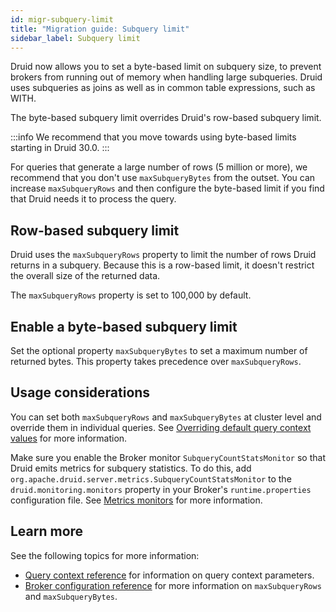 ```yaml
---
id: migr-subquery-limit
title: "Migration guide: Subquery limit"
sidebar_label: Subquery limit
---
```


<!--
  ~ Licensed to the Apache Software Foundation (ASF) under one
  ~ or more contributor license agreements.  See the NOTICE file
  ~ distributed with this work for additional information
  ~ regarding copyright ownership.  The ASF licenses this file
  ~ to you under the Apache License, Version 2.0 (the
  ~ "License"); you may not use this file except in compliance
  ~ with the License.  You may obtain a copy of the License at
  ~
  ~   http://www.apache.org/licenses/LICENSE-2.0
  ~
  ~ Unless required by applicable law or agreed to in writing,
  ~ software distributed under the License is distributed on an
  ~ "AS IS" BASIS, WITHOUT WARRANTIES OR CONDITIONS OF ANY
  ~ KIND, either express or implied.  See the License for the
  ~ specific language governing permissions and limitations
  ~ under the License.
-->

Druid now allows you to set a byte-based limit on subquery size, to prevent brokers from running out of memory when handling large subqueries. 
Druid uses subqueries as joins as well as in common table expressions, such as WITH.

The byte-based subquery limit overrides Druid's row-based subquery limit.

:::info
We recommend that you move towards using byte-based limits starting in Druid 30.0.
:::

For queries that generate a large number of rows (5 million or more), we recommend that you don't use `maxSubqueryBytes` from the outset. 
You can increase `maxSubqueryRows` and then configure the byte-based limit if you find that Druid needs it to process the query.

## Row-based subquery limit

Druid uses the `maxSubqueryRows` property to limit the number of rows Druid returns in a subquery. 
Because this is a row-based limit, it doesn't restrict the overall size of the returned data.

The `maxSubqueryRows` property is set to 100,000 by default.

## Enable a byte-based subquery limit

Set the optional property `maxSubqueryBytes` to set a maximum number of returned bytes. 
This property takes precedence over `maxSubqueryRows`.

## Usage considerations

You can set both `maxSubqueryRows` and `maxSubqueryBytes` at cluster level and override them in individual queries. 
See [Overriding default query context values](../configuration#overriding-default-query-context-values) for more information.

Make sure you enable the Broker monitor `SubqueryCountStatsMonitor` so that Druid emits metrics for subquery statistics.
To do this, add `org.apache.druid.server.metrics.SubqueryCountStatsMonitor` to the `druid.monitoring.monitors` property in your Broker's `runtime.properties` configuration file.
See [Metrics monitors](../configuration/index.md#metrics-monitors-for-each-service) for more information.

## Learn more

See the following topics for more information:

- [Query context reference](../querying/query-context-reference.md) for information on query context parameters.
- [Broker configuration reference](../configuration#guardrails-for-materialization-of-subqueries) for more information on `maxSubqueryRows` and `maxSubqueryBytes`.
